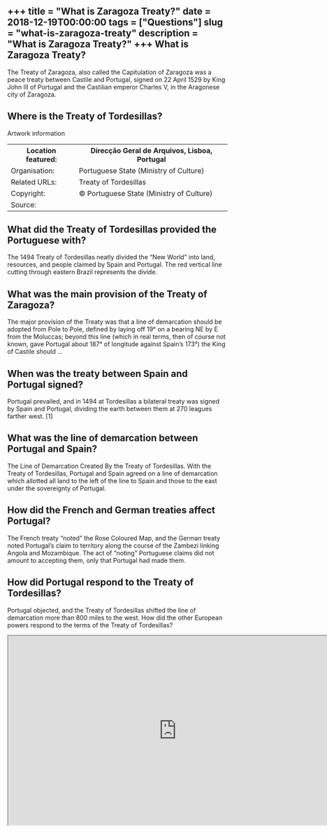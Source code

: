 +++
title = "What is Zaragoza Treaty?"
date = 2018-12-19T00:00:00
tags = ["Questions"]
slug = "what-is-zaragoza-treaty"
description = "What is Zaragoza Treaty?"
+++
What is Zaragoza Treaty?
------------------------

The Treaty of Zaragoza, also called the Capitulation of Zaragoza was a peace treaty between Castile and Portugal, signed on 22 April 1529 by King John III of Portugal and the Castilian emperor Charles V, in the Aragonese city of Zaragoza.

Where is the Treaty of Tordesillas?
-----------------------------------

Artwork information

<table><tr><th>Location featured:</th><th>Direcção Geral de Arquivos, Lisboa, Portugal</th></tr><tr><td>Organisation:</td><td>Portuguese State (Ministry of Culture)</td></tr><tr><td>Related URLs:</td><td>Treaty of Tordesillas</td></tr><tr><td>Copyright:</td><td>© Portuguese State (Ministry of Culture)</td></tr><tr><td>Source:</td><td></td></tr></table>

What did the Treaty of Tordesillas provided the Portuguese with?
----------------------------------------------------------------

The 1494 Treaty of Tordesillas neatly divided the “New World” into land, resources, and people claimed by Spain and Portugal. The red vertical line cutting through eastern Brazil represents the divide.

What was the main provision of the Treaty of Zaragoza?
------------------------------------------------------

The major provision of the Treaty was that a line of demarcation should be adopted from Pole to Pole, defined by laying off 19° on a bearing NE by E from the Moluccas; beyond this line (which in real terms, then of course not known, gave Portugal about 187° of longitude against Spain’s 173°) the King of Castile should …

When was the treaty between Spain and Portugal signed?
------------------------------------------------------

Portugal prevailed, and in 1494 at Tordesillas a bilateral treaty was signed by Spain and Portugal, dividing the earth between them at 270 leagues farther west. \[1\]

What was the line of demarcation between Portugal and Spain?
------------------------------------------------------------

The Line of Demarcation Created By the Treaty of Tordesillas. With the Treaty of Tordesillas, Portugal and Spain agreed on a line of demarcation which allotted all land to the left of the line to Spain and those to the east under the sovereignty of Portugal.

How did the French and German treaties affect Portugal?
-------------------------------------------------------

The French treaty “noted” the Rose Coloured Map, and the German treaty noted Portugal’s claim to territory along the course of the Zambezi linking Angola and Mozambique. The act of “noting” Portuguese claims did not amount to accepting them, only that Portugal had made them.

How did Portugal respond to the Treaty of Tordesillas?
------------------------------------------------------

Portugal objected, and the Treaty of Tordesillas shifted the line of demarcation more than 800 miles to the west. How did the other European powers respond to the terms of the Treaty of Tordesillas?

<iframe allow="accelerometer; autoplay; clipboard-write; encrypted-media; gyroscope; picture-in-picture" allowfullscreen="" class="__youtube_prefs__  epyt-is-override  no-lazyload" data-no-lazy="1" data-origheight="433" data-origwidth="770" data-skipgform_ajax_framebjll="" height="433" id="_ytid_40951" loading="lazy" src="https://www.youtube.com/embed/a22fYMe-6uw?enablejsapi=1&autoplay=0&cc_load_policy=0&cc_lang_pref=&iv_load_policy=1&loop=0&modestbranding=0&rel=1&fs=1&playsinline=0&autohide=2&theme=dark&color=red&controls=1&" title="YouTube player" width="770"></iframe>